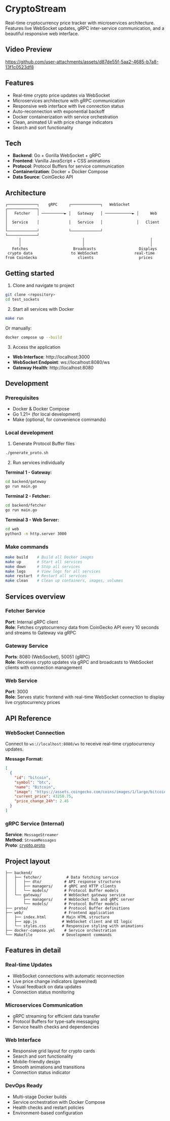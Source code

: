 # CryptoStream

Real-time cryptocurrency price tracker with microservices architecture. Features live WebSocket updates, gRPC inter-service communication, and a beautiful responsive web interface.

## Video Preview
https://github.com/user-attachments/assets/d87de55f-5aa2-4685-b7a8-13f1c0523df8

## Features

- Real-time crypto price updates via WebSocket
- Microservices architecture with gRPC communication
- Responsive web interface with live connection status
- Auto-reconnection with exponential backoff
- Docker containerization with service orchestration
- Clean, animated UI with price change indicators
- Search and sort functionality

## Tech

- **Backend**: Go + Gorilla WebSocket + gRPC
- **Frontend**: Vanilla JavaScript + CSS animations
- **Protocol**: Protocol Buffers for service communication
- **Containerization**: Docker + Docker Compose
- **Data Source**: CoinGecko API

## Architecture

```
┌─────────────┐    gRPC     ┌─────────────┐   WebSocket   ┌─────────────┐
│   Fetcher   │ ──────────► │   Gateway   │ ────────────► │     Web     │
│  Service    │             │   Service   │               │   Client    │
└─────────────┘             └─────────────┘               └─────────────┘
      │                           │                             │
      │                           │                             │
   Fetches                    Broadcasts                   Displays
 crypto data                 to WebSocket                real-time
from CoinGecko                  clients                    prices
```

## Getting started

1) Clone and navigate to project

```bash
git clone <repository>
cd test_sockets
```

2) Start all services with Docker

```bash
make run
```

Or manually:

```bash
docker compose up --build
```

3) Access the application

- **Web Interface**: http://localhost:3000
- **WebSocket Endpoint**: ws://localhost:8080/ws
- **Gateway Health**: http://localhost:8080

## Development

### Prerequisites

- Docker & Docker Compose
- Go 1.21+ (for local development)
- Make (optional, for convenience commands)

### Local development

1) Generate Protocol Buffer files

```bash
./generate_proto.sh
```

2) Run services individually

**Terminal 1 - Gateway:**
```bash
cd backend/gateway
go run main.go
```

**Terminal 2 - Fetcher:**
```bash
cd backend/fetcher
go run main.go
```

**Terminal 3 - Web Server:**
```bash
cd web
python3 -m http.server 3000
```

### Make commands

```bash
make build    # Build all Docker images
make up       # Start all services
make down     # Stop all services
make logs     # View logs for all services
make restart  # Restart all services
make clean    # Clean up containers, images, volumes
```

## Services overview

### Fetcher Service
**Port**: Internal gRPC client  
**Role**: Fetches cryptocurrency data from CoinGecko API every 10 seconds and streams to Gateway via gRPC

### Gateway Service
**Ports**: 8080 (WebSocket), 50051 (gRPC)  
**Role**: Receives crypto updates via gRPC and broadcasts to WebSocket clients with connection management

### Web Service
**Port**: 3000  
**Role**: Serves static frontend with real-time WebSocket connection to display live cryptocurrency prices

## API Reference

### WebSocket Connection

Connect to `ws://localhost:8080/ws` to receive real-time cryptocurrency updates.

**Message Format:**
```json
[
  {
    "id": "bitcoin",
    "symbol": "btc", 
    "name": "Bitcoin",
    "image": "https://assets.coingecko.com/coins/images/1/large/bitcoin.png",
    "current_price": 43250.75,
    "price_change_24h": 2.45
  }
]
```

### gRPC Service (Internal)

**Service**: `MessageStreamer`  
**Method**: `StreamMessages`  
**Proto**: [crypto.proto](proto/crypto.proto)

## Project layout

```
├── backend/
│   ├── fetcher/           # Data fetching service
│   │   ├── dto/          # API response structures
│   │   ├── managers/     # gRPC and HTTP clients
│   │   └── models/       # Protocol Buffer models
│   └── gateway/          # WebSocket gateway service
│       ├── managers/     # WebSocket hub and gRPC server
│       └── models/       # Protocol Buffer models
├── proto/                # Protocol Buffer definitions
├── web/                  # Frontend application
│   ├── index.html       # Main HTML structure
│   ├── app.js           # WebSocket client and UI logic
│   └── styles.css       # Responsive styling with animations
├── docker-compose.yml    # Service orchestration
└── Makefile             # Development commands
```

## Features in detail

### Real-time Updates
- WebSocket connections with automatic reconnection
- Live price change indicators (green/red)
- Visual feedback on data updates
- Connection status monitoring

### Microservices Communication
- gRPC streaming for efficient data transfer
- Protocol Buffers for type-safe messaging
- Service health checks and dependencies

### Web Interface
- Responsive grid layout for crypto cards
- Search and sort functionality
- Mobile-friendly design
- Smooth animations and transitions
- Connection status indicator

### DevOps Ready
- Multi-stage Docker builds
- Service orchestration with Docker Compose
- Health checks and restart policies
- Environment-based configuration
